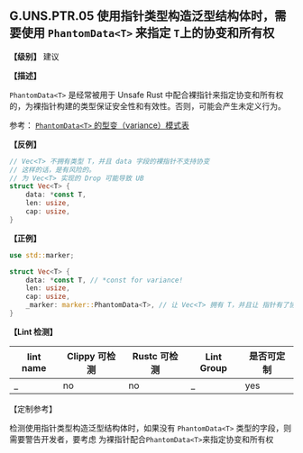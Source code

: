## G.UNS.PTR.05  使用指针类型构造泛型结构体时，需要使用 `PhantomData<T>` 来指定 `T`上的协变和所有权

**【级别】** 建议

**【描述】**

`PhantomData<T>` 是经常被用于 Unsafe Rust 中配合裸指针来指定协变和所有权的，为裸指针构建的类型保证安全性和有效性。否则，可能会产生未定义行为。

参考： [`PhantomData<T>`  的型变（variance）模式表](https://doc.rust-lang.org/nomicon/phantom-data.html) 

**【反例】**

```rust
// Vec<T> 不拥有类型 T，并且 data 字段的裸指针不支持协变
// 这样的话，是有风险的。
// 为 Vec<T> 实现的 Drop 可能导致 UB
struct Vec<T> {
    data: *const T, 
    len: usize,
    cap: usize,
}
```

**【正例】**

```rust
use std::marker;

struct Vec<T> {
    data: *const T, // *const for variance!
    len: usize,
    cap: usize,
    _marker: marker::PhantomData<T>, // 让 Vec<T> 拥有 T，并且让 指针有了协变
}
```

**【Lint 检测】**

| lint name | Clippy 可检测 | Rustc 可检测 | Lint Group | 是否可定制 |
| --------- | ------------- | ------------ | ---------- | ---------- |
| _         | no            | no           | _          | yes        |

【定制参考】

检测使用指针类型构造泛型结构体时，如果没有 `PhantomData<T>` 类型的字段，则需要警告开发者，要考虑 为裸指针配合`PhantomData<T>`来指定协变和所有权
